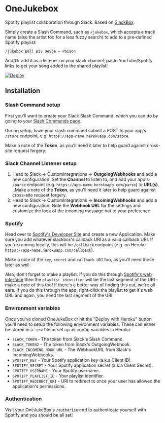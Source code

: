 # OneJukebox
Spotify playlist collaboration through Slack. Based on [SlackBox](https://github.com/benchmarkstudios/slackbox).

Simply create a Slash Command, such as `/jukebox`, which accepts a track name (also the artist too for a less fuzzy search) to add to a pre-defined Spotify playlist:

    /jukebox Bell Biv DeVoe – Poison
    
And/Or add it as a listener on your slack channel; paste YouTube/Spotify links to get your song added to the shared playlist!

[![Deploy](https://www.herokucdn.com/deploy/button.svg)](https://heroku.com/deploy)

## Installation

### Slash Command setup
First you'll want to create your Slack Slash Command, which you can do by going to your [Slash Commands page](https://my.slack.com/services/new/slash-commands).

During setup, have your slash command submit a POST to your app's `/store` endpoint, e.g. `https://app-name.herokuapp.com/store`.

Make a note of the **Token**, as you'll need it later to help guard against cross-site request forgery.

### Slack Channel Listener setup
1. Head to Slack -> CustomIntegrations -> **OutgoingWebhooks** and add a new configuration. Set the **Channel** to listen to, and add your app's `/parse` endpoint (e.g. `https://app-name.herokuapp.com/parse`) to **URL(s)**.
..Make a note of the **Token**, as you'll need it later to help guard against cross-site request forgery.
2. Head to Slack -> CustomIntegrations -> **IncomingWebhooks** and add a new configuration. Note the **Webhook URL** for the settings and customize the look of the incoming message bot to your preference.

### Spotify

Head over to [Spotify's Developer Site](http://developer.spotify.com) and create a new Application. Make sure you add whatever slackbox's callback URI as a valid callback URI. If you're running locally, this will be `/callback` endpoint (e.g. on Heroku `https://app-name.herokuapp.com/callback`).

Make a note of the `key`, `secret` and `callback URI` too, as you'll need these later as well.

Also, don't forget to make a playlist. If you do this through [Spotify's web interface](http://play.spotify.com) then the `playlist identifier` will be the last segment of the URI - make a note of this too! If there's a better way of finding this out, we're all ears. If you do this through the app, right-click the playlist to get it's web URL and again, you need the last segment of the URI.

### Environment variables

Once you've cloned OneJukeBox or hit the "Deploy with Heroku" button you'll need to setup the following environment variables. These can either be stored in a `.env` file or set up as config variables in Heroku.

* `SLACK_TOKEN` - The token from Slack's Slash Command.
* `SLACK_TOKEN2` - The token from Slack's OutgoingWebhook.
* `SLACK_INCOMING_HOOK_URL` - The WebhookURL from Slack's IncomingWebhooks.
* `SPOTIFY_KEY` - Your Spotify application key (a.k.a Client ID).
* `SPOTIFY_SECRET` - Your Spotify application secret (a.k.a Client Secret).
* `SPOTIFY_USERNAME` - Your Spotify username.
* `SPOTIFY_PLAYLIST_ID` - Your playlist identifier.
* `SPOTIFY_REDIRECT_URI` - URI to redirect to once your user has allowed the application's permissions.

### Authentication

Visit your OneJukeBox's `/authorise` end to authenticate yourself with Spotify and you should be all set!
